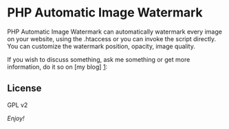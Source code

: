 PHP Automatic Image Watermark
=========

PHP Automatic Image Watermark can automatically watermark every image on your website, using the .htaccess or you can invoke the script directly.
You can customize the watermark position, opacity, image quality.

If you wish to discuss something, ask me something or get more information, do it so on [my blog] [1]:

License
-

GPL v2

*Enjoy!*

  [1]: http://andrecatita.com/code-projects/php-automatic-image-watermark/
